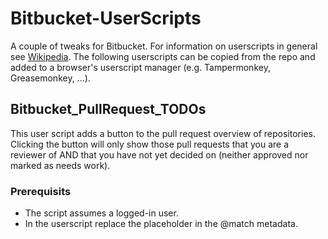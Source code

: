 # Bitbucket-UserScripts
A couple of tweaks for Bitbucket. 
For information on userscripts in general see [Wikipedia](https://en.wikipedia.org/wiki/Userscript).
The following userscripts can be copied from the repo and added to a browser's userscript manager (e.g. Tampermonkey, Greasemonkey, ...).
## Bitbucket_PullRequest_TODOs
This user script adds a button to the pull request overview of repositories. Clicking the button will only show those pull requests that you are a reviewer of AND that you have not yet decided on (neither approved nor marked as needs work).
### Prerequisits
* The script assumes a logged-in user.
* In the userscript replace the placeholder in the @match metadata.
